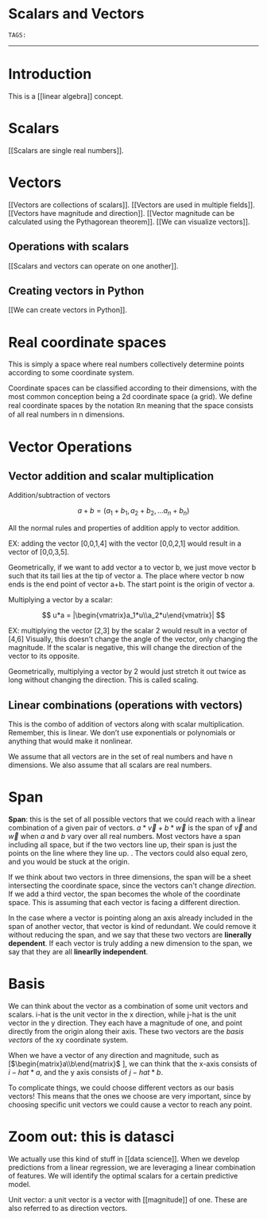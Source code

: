 # Scalars and Vectors
`TAGS:`

---
# Introduction
This is a [[linear algebra]] concept. 

# Scalars
[[Scalars are single real numbers]]. 

# Vectors
[[Vectors are collections of scalars]]. 
[[Vectors are used in multiple fields]].
[[Vectors have magnitude and direction]].
[[Vector magnitude can be calculated using the Pythagorean theorem]]. 
[[We can visualize vectors]]. 

## Operations with scalars
[[Scalars and vectors can operate on one another]]. 

## Creating vectors in Python
[[We can create vectors in Python]]. 

# Real coordinate spaces
This is simply a space where real numbers collectively determine points according to some coordinate system. 

Coordinate spaces can be classified according to their dimensions, with the most common conception being a 2d coordinate space (a grid). We define real coordinate spaces by the notation ℝn  meaning that the space consists of all real numbers in n dimensions. 

# Vector Operations
## Vector addition and scalar multiplication
Addition/subtraction of vectors 

$$a + b = (a_1 + b_1, a_2 + b_2, ... a_n + b_n )$$

All the normal rules and properties of addition apply to vector addition. 

EX: adding the vector [0,0,1,4] with the vector [0,0,2,1] would result in a vector of [0,0,3,5]. 

Geometrically, if we want to add vector a to vector b, we just move vector b such that its tail lies at the tip of vector a. The place where vector b now ends is the end point of vector a+b. The start point is the origin of vector a. 

Multiplying a vector by a scalar: 

$$
u*a = |\begin{vmatrix}a_1*u\\a_2*u\end{vmatrix}|
$$

EX: multiplying the vector [2,3] by the scalar 2 would result in a vector of [4,6]
Visually, this doesn’t change the angle of the vector, only changing the magnitude. If the scalar is negative, this will change the direction of the vector to its opposite. 

Geometrically, multiplying a vector by 2 would just stretch it out twice as long without changing the direction. This is called scaling. 

## Linear combinations (operations with vectors)
This is the combo of addition of vectors along with scalar multiplication. 
Remember, this is linear. We don’t use exponentials or polynomials or anything that would make it nonlinear. 

We assume that all vectors are in the set of real numbers and have n dimensions. We also assume that all scalars are real numbers. 

# Span
**Span**: this is the set of all possible vectors that we could reach with a linear combination of a given pair of vectors. $a*\overrightarrow{v}+b*\overrightarrow{w}$ is the span of $\overrightarrow{v}$ and $\overrightarrow{w}$ when *a* and *b* vary over all real numbers. Most vectors have a span including all space, but if the two vectors line up, their span is just the points on the line where they line up. . The vectors could also equal zero, and you would be stuck at the origin.

If we think about two vectors in three dimensions, the span will be a sheet intersecting the coordinate space, since the vectors can't change *direction*. If we add a third vector, the span becomes the whole of the coordinate space. This is assuming that each vector is facing a different direction. 

In the case where a vector is pointing along an axis already included in the span of another vector, that vector is kind of redundant. We could remove it without reducing the span, and we say that these two vectors are **linerally dependent**. If each vector is truly adding a new dimension to the span, we say that they are all **linearlly independent**.

# Basis
We can think about the vector as a combination of some unit vectors and scalars. i-hat is the unit vector in the x direction, while j-hat is the unit vector in the y direction. They each have a magnitude of one, and point directly from the origin along their axis. These two vectors are the *basis vectors* of the xy coordinate system.

When we have a vector of any direction and magnitude, such as [$\begin{matrix}a\\b\end{matrix}$ ], we can think that the x-axis consists of $i-hat * a$, and the y axis consists of $j-hat * b$. 

To complicate things, we could choose different vectors as our basis vectors! This means that the ones we choose are very important, since by choosing specific unit vectors we could cause a vector to reach any point. 

# Zoom out: this is datasci 
We actually use this kind of stuff in [[data science]]. When we develop predictions from a linear regression, we are leveraging a linear combination of features. We will identify the optimal scalars for a certain predictive model. 

Unit vector: a unit vector is a vector with [[magnitude]] of one. These are also referred to as direction vectors. 


